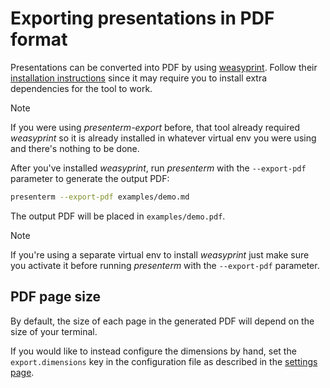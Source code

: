 # Exporting presentations in PDF format

Presentations can be converted into PDF by using [weasyprint](https://pypi.org/project/weasyprint/). Follow their 
[installation instructions](https://doc.courtbouillon.org/weasyprint/stable/first_steps.html) since it may require you 
to install extra dependencies for the tool to work.

> [!note]
> If you were using _presenterm-export_ before, that tool already required _weasyprint_ so it is already installed in 
> whatever virtual env you were using and there's nothing to be done.


After you've installed _weasyprint_, run _presenterm_ with the `--export-pdf` parameter to generate the output PDF:

```bash
presenterm --export-pdf examples/demo.md
```

The output PDF will be placed in `examples/demo.pdf`. 

> [!note]
> If you're using a separate virtual env to install _weasyprint_ just make sure you activate it before running 
> _presenterm_ with the `--export-pdf` parameter.

## PDF page size

By default, the size of each page in the generated PDF will depend on the size of your terminal. 

If you would like to instead configure the dimensions by hand, set the `export.dimensions` key in the configuration file 
as described in the [settings page](../configuration/settings.md#pdf-export-size).

